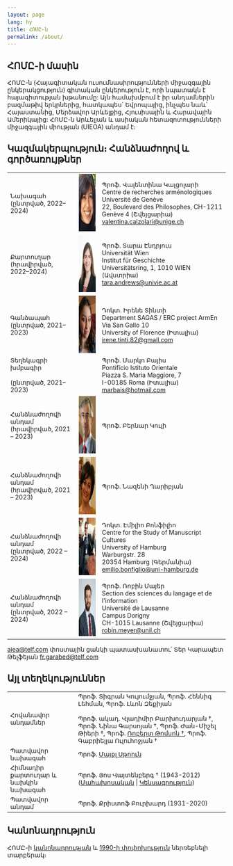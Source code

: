 ```yaml
---
layout: page
lang: hy
title: ՀՈՄԸ-ն
permalink: /about/
---
```


## ՀՈՄԸ-ի մասին

ՀՈՄԸ-ն (Հայագիտական ուսումնասիրությունների միջազգային ընկերակցություն) գիտական ընկերություն է, որի նպատակն է հայագիտության խթանումը: Այն համախմբում է իր անդամներին բազմաթիվ երկրներից, հատկապես` Եվրոպայից,  ինչպես նաև՝ Հայաստանից, Մերձավոր Արևելքից, Հյուսիսային և Հարավային Ամերիկայից: ՀՈՄԸ-ն Արևելյան և ասիական հետազոտությունների միջազգային միության (UIEOA) անդամ է։

## Կազմակերպություն։ Հանձնաժողով և գործառույթներ

|        |        |        |
|--------|--------|--------|
| Նախագահ<br>(ընտրված, 2022–2024)  |<img src="/assets/vc.png" height="132">| Պրոֆ. Վալենտինա Կալցոլարի<br>Centre de recherches arménologiques<br>Université de Genève<br>22, Boulevard des Philosophes, CH-1211 Genève 4 (Շվեյցարիա)<br>valentina.calzolari@unige.ch  |
| Քարտուղար<br>(հրավիրված, 2022–2024) |<img src="/assets/ta.png" height="132">| Պրոֆ. Տարա Էնդրյուս <br>Universität Wien<br>Institut für Geschichte<br>Universitätsring, 1, 1010 WIEN (Ավստրիա)<br>tara.andrews@univie.ac.at  |
| Գանձապահ<br>(ընտրված, 2021–2023) |<img src="/assets/it.png" height="132">| Դոկտ. Իրենե Տինտի<br>Department SAGAS / ERC project ArmEn<br>Via San Gallo 10<br>University of Florence (Իտալիա)<br>irene.tinti.82@gmail.com |
| Տեղեկագրի խմբագիր<br><br>(ընտրված, 2021–2023) || Պրոֆ. Մարկո Բայիս<br>Pontificio Istituto Orientale<br>Piazza S. Maria Maggiore, 7<br>I-00185 Roma (Իտալիա)<br>marbais@hotmail.com |
| Հանձնաժողովի անդամ<br>(հրավիրված, 2021 – 2023) |<img src="/assets/bc.png" height="132">| Պրոֆ. Բերնար Կուլի |
| Հանձնաժողովի անդամ<br>(հրավիրված, 2021 – 2023) |<img src="/assets/ng.jpeg" height="132">| Պրոֆ. Նազենի Ղարիբյան |
| Հանձնաժողովի անդամ<br>(ընտրված, 2022 – 2024) |<img src="/assets/eb.jpg" height="132">| Դոկտ. Էմիլիո Բոնֆիլիո<br>Centre for the Study of Manuscript Cultures<br>University of Hamburg<br>Warburgstr. 28<br>20354 Hamburg (Գերմանիա)<br>emilio.bonfiglio@uni-hamburg.de |
| Հանձնաժողովի անդամ<br>(ընտրված, 2022 – 2024) |<img src="/assets/meyer_portrait_small.jpg" height="132">| Պրոֆ. Ռոբին Մայեր<br>Section des sciences du langage et de l'information<br>Université de Lausanne<br>Campus Dorigny<br>CH-1015 Lausanne (Շվեյցարիա)<br>robin.meyer@unil.ch | 

aiea@telf.com փոստային ցանկի պատասխանատու՝ Տեր Կարապետ Թելֆեյան fr.garabed@telf.com

## Այլ տեղեկություններ

| | |
|-|-|
| Հովանավոր անդամներ      |  Պրոֆ. Տիգրան Կույումջյան, Պրոֆ. Հեննիգ Լեհման, Պրոֆ. Լևոն Զեքիյան<br> <br>Պրոֆ. ակադ. Վլադիմիր Բարխուդարյան †, Պրոֆ. Նինա Գարսոյան †, Պրոֆ. Ժան-Միշել Թիերի †, Պրոֆ. [Ռոբերտ Թոմսոն †](/public/Thomson-Obituary.pdf), Պրոֆ. Գաբրիելլա Ուլուհոջյան †  |
| Պատվավոր նախագահ      |  Պրոֆ. [Մայքլ Սթոուն](http://apocryphalstone.com/) |
| Հիմնադիր քարտուղար և նախկին նախագահ  |  Պրոֆ. Յոս Վայտենբերգ † (1943-2012) ([Մահախոսական](/public/WeitenbergObituary2.pdf) \| [Կենսագրություն](/public/WeitenbergBibliography2.pdf)) |
| Պատվավոր անդամ         |  Պրոֆ. Քրիստոֆ Բուրխարդ (1931-2020) |

## Կանոնադրություն

ՀՈՄԸ-ի [կանոնադրության](/public/AIEA-Statuts.pdf) և [1990-ի փոփոխություն](/public/AIEA-Amendement.pdf) ներռեբնելի տարբերակ։
